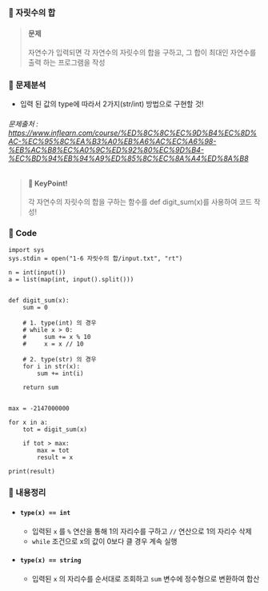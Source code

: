 ### 🥉 자릿수의 합

> #### 문제
>
> 자연수가 입력되면 각 자연수의 자릿수의 합을 구하고, 그 합이 최대인 자연수를 출력 하는 프로그램을 작성

### 📌 문제분석

- 입력 된 값의 type에 따라서 2가지(str/int) 방법으로 구현할 것!

###### 문제출처 : https://www.inflearn.com/course/%ED%8C%8C%EC%9D%B4%EC%8D%AC-%EC%95%8C%EA%B3%A0%EB%A6%AC%EC%A6%98-%EB%AC%B8%EC%A0%9C%ED%92%80%EC%9D%B4-%EC%BD%94%EB%94%A9%ED%85%8C%EC%8A%A4%ED%8A%B8

> #### 🔑 KeyPoint!
>
> 각 자연수의 자릿수의 합을 구하는 함수를 def digit_sum(x)를 사용하여 코드 작성!

### 🔌 Code

```
import sys
sys.stdin = open("1-6 자릿수의 합/input.txt", "rt")

n = int(input())
a = list(map(int, input().split()))


def digit_sum(x):
    sum = 0

    # 1. type(int) 의 경우
    # while x > 0:
    #     sum += x % 10
    #     x = x // 10

    # 2. type(str) 의 경우
    for i in str(x):
        sum += int(i)

    return sum


max = -2147000000

for x in a:
    tot = digit_sum(x)

    if tot > max:
        max = tot
        result = x

print(result)
```

### 📃 내용정리

- #### `type(x) == int`
  - 입력된 `x` 를 `%` 연산을 통해 1의 자리수를 구하고 `//` 연산으로 1의 자리수 삭제
  - `while` 조건으로 x의 값이 0보다 클 경우 계속 실행
- #### `type(x) == string`
  - 입력된 `x` 의 자리수를 순서대로 조회하고 `sum` 변수에 정수형으로 변환하여 합산
